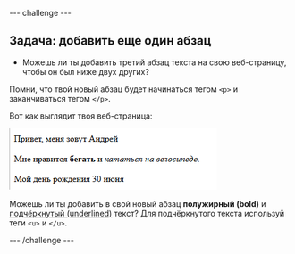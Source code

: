 \--- challenge \---

## Задача: добавить еще один абзац

- Можешь ли ты добавить третий абзац текста на свою веб-страницу, чтобы он был ниже двух других?

Помни, что твой новый абзац будет начинаться тегом `<p>` и заканчиваться тегом `</p>`.

Вот как выглядит твоя веб-страница:

![screenshot](images/birthday-paragraph.png)

Можешь ли ты добавить в свой новый абзац **полужирный (bold)** и <u>подчёркнутый (underlined)</u> текст? Для подчёркнутого текста используй теги `<u>` и `</u>`.

\--- /challenge \---